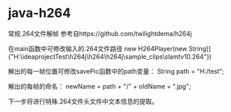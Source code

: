 # java-h264
常规.264文件解帧
参考自https://github.com/twilightdema/h264j 

在main函数中可修改输入的.264文件路径
new H264Player(new String[]{"H:\\ideaprojectTest\\h264j\\h264\\h264j\\sample_clips\\slamtv10.264"})

解出的每一帧位置可修改savePic函数中的path变量：
String path = "H:/test";

解出的每帧的命名：  newName = path + "/" + oldName + ".jpg";

下一步将进行特殊.264文件头文件中文本信息的提取。
